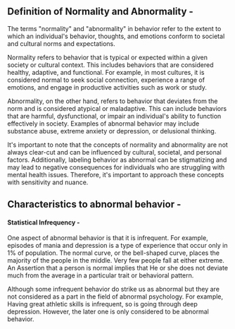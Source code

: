 ## Definition of Normality and Abnormality -

The terms "normality" and "abnormality" in behavior refer to the extent to which
an individual's behavior, thoughts, and emotions conform to societal and
cultural norms and expectations.

Normality refers to behavior that is typical or expected within a given society
or cultural context. This includes behaviors that are considered healthy,
adaptive, and functional. For example, in most cultures, it is considered normal
to seek social connection, experience a range of emotions, and engage in
productive activities such as work or study.

Abnormality, on the other hand, refers to behavior that deviates from the norm
and is considered atypical or maladaptive. This can include behaviors that are
harmful, dysfunctional, or impair an individual's ability to function
effectively in society. Examples of abnormal behavior may include substance
abuse, extreme anxiety or depression, or delusional thinking.

It's important to note that the concepts of normality and abnormality are not
always clear-cut and can be influenced by cultural, societal, and personal
factors. Additionally, labeling behavior as abnormal can be stigmatizing and may
lead to negative consequences for individuals who are struggling with mental
health issues. Therefore, it's important to approach these concepts with
sensitivity and nuance.


## Characteristics to abnormal behavior -

#### Statistical Infrequency -

One aspect of abnormal behavior is that it is infrequent. For example, episodes
of mania and depression is a type of experience that occur only in 1% of
population. The normal curve, or the bell-shaped curve, places the majority of
the people in the middle. Very few people fall at either extreme. An Assertion
that a person is normal implies that He or she does not deviate much from the
average in a particular trait or behavioral pattern.

Although some infrequent behavior do strike us as abnormal but they are not
considered as a part in the field of abnormal psychology. For example, Having
great athletic skills is infrequent, so is going through deep depression.
However, the later one is only considered to be abnormal behavior.
